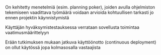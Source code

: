 On kehitetty menetelmiä (esim. planning poker), joiden avulla ohjelmiston tekemiseen vaadittava työmäärä voidaan arvioida kohtuullisen tarkasti jo ennen projektin käynnistymistä

Käyttäjän hyväksymistestauksessa verrataan sovellusta toimintaa vaatimusmäärittelyyn

Erään tutkimuksen mukaan jatkuva käyttöönotto (continuous deployment) on ollut käytössä jopa kolmasosalla vastaajista
